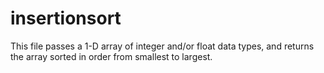 # insertionsort

This file passes a 1-D array of integer and/or float data types, and returns the array sorted in order from smallest to largest.
